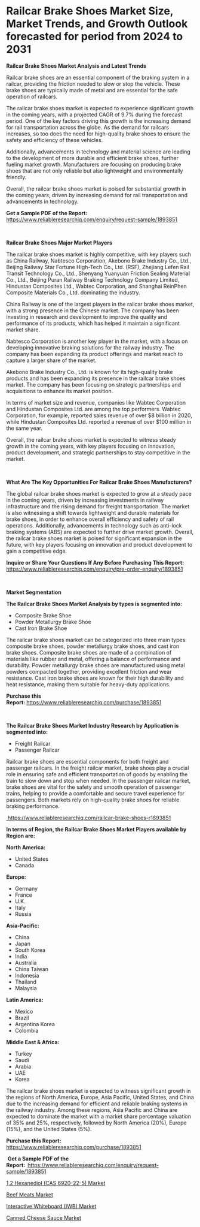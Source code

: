 <p><h1>Railcar Brake Shoes Market Size, Market Trends, and Growth Outlook forecasted for period from 2024 to 2031</h1></p><p><strong>Railcar Brake Shoes Market Analysis and Latest Trends</strong></p>
<p><p>Railcar brake shoes are an essential component of the braking system in a railcar, providing the friction needed to slow or stop the vehicle. These brake shoes are typically made of metal and are essential for the safe operation of railcars.</p><p>The railcar brake shoes market is expected to experience significant growth in the coming years, with a projected CAGR of 9.7% during the forecast period. One of the key factors driving this growth is the increasing demand for rail transportation across the globe. As the demand for railcars increases, so too does the need for high-quality brake shoes to ensure the safety and efficiency of these vehicles.</p><p>Additionally, advancements in technology and material science are leading to the development of more durable and efficient brake shoes, further fueling market growth. Manufacturers are focusing on producing brake shoes that are not only reliable but also lightweight and environmentally friendly.</p><p>Overall, the railcar brake shoes market is poised for substantial growth in the coming years, driven by increasing demand for rail transportation and advancements in technology.</p></p>
<p><strong>Get a Sample PDF of the Report:&nbsp;</strong> <a href="https://www.reliableresearchiq.com/enquiry/request-sample/1893851">https://www.reliableresearchiq.com/enquiry/request-sample/1893851</a></p>
<p>&nbsp;</p>
<p><strong>Railcar Brake Shoes Major Market Players</strong></p>
<p><p>The railcar brake shoes market is highly competitive, with key players such as China Railway, Nabtesco Corporation, Akebono Brake Industry Co., Ltd., Beijing Railway Star Fortune High-Tech Co., Ltd. (RSF), Zhejiang Lefen Rail Transit Technology Co., Ltd., Shenyang Yuanyuan Friction Sealing Material Co., Ltd., Beijing Puran Railway Braking Technology Company Limited, Hindustan Composites Ltd., Wabtec Corporation, and Shanghai ReinPhen Composite Materials Co., Ltd. dominating the industry.</p><p>China Railway is one of the largest players in the railcar brake shoes market, with a strong presence in the Chinese market. The company has been investing in research and development to improve the quality and performance of its products, which has helped it maintain a significant market share.</p><p>Nabtesco Corporation is another key player in the market, with a focus on developing innovative braking solutions for the railway industry. The company has been expanding its product offerings and market reach to capture a larger share of the market.</p><p>Akebono Brake Industry Co., Ltd. is known for its high-quality brake products and has been expanding its presence in the railcar brake shoes market. The company has been focusing on strategic partnerships and acquisitions to enhance its market position.</p><p>In terms of market size and revenue, companies like Wabtec Corporation and Hindustan Composites Ltd. are among the top performers. Wabtec Corporation, for example, reported sales revenue of over $8 billion in 2020, while Hindustan Composites Ltd. reported a revenue of over $100 million in the same year.</p><p>Overall, the railcar brake shoes market is expected to witness steady growth in the coming years, with key players focusing on innovation, product development, and strategic partnerships to stay competitive in the market.</p></p>
<p>&nbsp;</p>
<p><strong>What Are The Key Opportunities For Railcar Brake Shoes Manufacturers?</strong></p>
<p><p>The global railcar brake shoes market is expected to grow at a steady pace in the coming years, driven by increasing investments in railway infrastructure and the rising demand for freight transportation. The market is also witnessing a shift towards lightweight and durable materials for brake shoes, in order to enhance overall efficiency and safety of rail operations. Additionally, advancements in technology such as anti-lock braking systems (ABS) are expected to further drive market growth. Overall, the railcar brake shoes market is poised for significant expansion in the future, with key players focusing on innovation and product development to gain a competitive edge.</p></p>
<p><strong>Inquire or Share Your Questions If Any Before Purchasing This Report:</strong> <a href="https://www.reliableresearchiq.com/enquiry/pre-order-enquiry/1893851">https://www.reliableresearchiq.com/enquiry/pre-order-enquiry/1893851</a></p>
<p>&nbsp;</p>
<p><strong>Market Segmentation</strong></p>
<p><strong>The Railcar Brake Shoes Market Analysis by types is segmented into:</strong></p>
<p><ul><li>Composite Brake Shoe</li><li>Powder Metallurgy Brake Shoe</li><li>Cast Iron Brake Shoe</li></ul></p>
<p><p>The railcar brake shoes market can be categorized into three main types: composite brake shoes, powder metallurgy brake shoes, and cast iron brake shoes. Composite brake shoes are made of a combination of materials like rubber and metal, offering a balance of performance and durability. Powder metallurgy brake shoes are manufactured using metal powders compacted together, providing excellent friction and wear resistance. Cast iron brake shoes are known for their high durability and heat resistance, making them suitable for heavy-duty applications.</p></p>
<p><strong>Purchase this Report:&nbsp;</strong><a href="https://www.reliableresearchiq.com/purchase/1893851">https://www.reliableresearchiq.com/purchase/1893851</a></p>
<p>&nbsp;</p>
<p><strong>The Railcar Brake Shoes Market Industry Research by Application is segmented into:</strong></p>
<p><ul><li>Freight Railcar</li><li>Passenger Railcar</li></ul></p>
<p><p>Railcar brake shoes are essential components for both freight and passenger railcars. In the freight railcar market, brake shoes play a crucial role in ensuring safe and efficient transportation of goods by enabling the train to slow down and stop when needed. In the passenger railcar market, brake shoes are vital for the safety and smooth operation of passenger trains, helping to provide a comfortable and secure travel experience for passengers. Both markets rely on high-quality brake shoes for reliable braking performance.</p></p>
<p><a href="https://www.reliableresearchiq.com/railcar-brake-shoes-r1893851">&nbsp;https://www.reliableresearchiq.com/railcar-brake-shoes-r1893851</a></p>
<p><strong>In terms of Region, the Railcar Brake Shoes Market Players available by Region are:</strong></p>
<p>
    <p> <strong> North America: </strong>
        <ul>
            <li>United States</li>
            <li>Canada</li>
        </ul>
        </p> 
    <p> <strong> Europe: </strong>
        <ul>
            <li>Germany</li>
            <li>France</li>
            <li>U.K.</li>
            <li>Italy</li>
            <li>Russia</li>
        </ul>
        </p> 
    <p> <strong> Asia-Pacific: </strong>
        <ul>
            <li>China</li>
            <li>Japan</li>
            <li>South Korea</li>
            <li>India</li>
            <li>Australia</li>
            <li>China Taiwan</li>
            <li>Indonesia</li>
            <li>Thailand</li>
            <li>Malaysia</li>
        </ul>
        </p> 
    <p> <strong> Latin America: </strong>
        <ul>
            <li>Mexico</li>
            <li>Brazil</li>
            <li>Argentina Korea</li>
            <li>Colombia</li>
        </ul>
        </p> 
    <p> <strong> Middle East & Africa: </strong>
        <ul>
            <li>Turkey</li>
            <li>Saudi</li>
            <li>Arabia</li>
            <li>UAE</li>
            <li>Korea</li>
        </ul>
    </p>
    </p>
<p><p>The railcar brake shoes market is expected to witness significant growth in the regions of North America, Europe, Asia Pacific, United States, and China due to the increasing demand for efficient and reliable braking systems in the railway industry. Among these regions, Asia Pacific and China are expected to dominate the market with a market share percentage valuation of 35% and 25%, respectively, followed by North America (20%), Europe (15%), and the United States (5%).</p></p>
<p><strong>Purchase this Report: </strong><a href="https://www.reliableresearchiq.com/purchase/1893851">https://www.reliableresearchiq.com/purchase/1893851</a></p>
<p>&nbsp;<strong>Get a Sample PDF of the Report:&nbsp;&nbsp;</strong><a href="https://www.reliableresearchiq.com/enquiry/request-sample/1893851">https://www.reliableresearchiq.com/enquiry/request-sample/1893851</a></p>
<p><strong></strong></p>
<p><p><a href="https://medium.com/@caraleeh23/global-1-2-hexanediol-cas-6920-22-5-market-focus-on-product-type-pharmaceutical-grade-chemical-bf87a43d6bac">1,2 Hexanediol (CAS 6920-22-5) Market</a></p><p><a href="https://github.com/ifhhndtz21/Market-Research-Report-List-1/blob/main/beef-meats-market.md">Beef Meats Market</a></p><p><a href="https://medium.com/@anslrtman56756/exploring-interactive-whiteboard-iwb-market-dynamics-global-trends-and-future-growth-prospects-1034d4276454">Interactive Whiteboard (IWB) Market</a></p><p><a href="https://github.com/AarobcfAusbdnjvXff/Market-Research-Report-List-1/blob/main/canned-cheese-sauce-market.md">Canned Cheese Sauce Market</a></p></p>